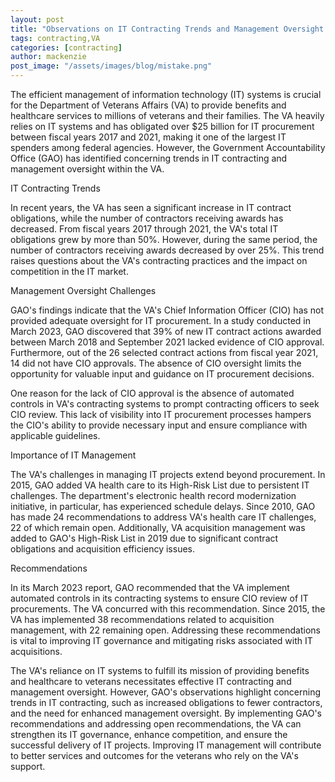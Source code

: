 ```yaml
---
layout: post
title: "Observations on IT Contracting Trends and Management Oversight at the Department of Veterans Affairs"
tags: contracting,VA
categories: [contracting]
author: mackenzie
post_image: "/assets/images/blog/mistake.png"
---
```



The efficient management of information technology (IT) systems is crucial for the Department of Veterans Affairs (VA) to provide benefits and healthcare services to millions of veterans and their families. The VA heavily relies on IT systems and has obligated over $25 billion for IT procurement between fiscal years 2017 and 2021, making it one of the largest IT spenders among federal agencies. However, the Government Accountability Office (GAO) has identified concerning trends in IT contracting and management oversight within the VA.

IT Contracting Trends

In recent years, the VA has seen a significant increase in IT contract obligations, while the number of contractors receiving awards has decreased. From fiscal years 2017 through 2021, the VA's total IT obligations grew by more than 50%. However, during the same period, the number of contractors receiving awards decreased by over 25%. This trend raises questions about the VA's contracting practices and the impact on competition in the IT market.

Management Oversight Challenges

GAO's findings indicate that the VA's Chief Information Officer (CIO) has not provided adequate oversight for IT procurement. In a study conducted in March 2023, GAO discovered that 39% of new IT contract actions awarded between March 2018 and September 2021 lacked evidence of CIO approval. Furthermore, out of the 26 selected contract actions from fiscal year 2021, 14 did not have CIO approvals. The absence of CIO oversight limits the opportunity for valuable input and guidance on IT procurement decisions.

One reason for the lack of CIO approval is the absence of automated controls in VA's contracting systems to prompt contracting officers to seek CIO review. This lack of visibility into IT procurement processes hampers the CIO's ability to provide necessary input and ensure compliance with applicable guidelines.

Importance of IT Management

The VA's challenges in managing IT projects extend beyond procurement. In 2015, GAO added VA health care to its High-Risk List due to persistent IT challenges. The department's electronic health record modernization initiative, in particular, has experienced schedule delays. Since 2010, GAO has made 24 recommendations to address VA's health care IT challenges, 22 of which remain open. Additionally, VA acquisition management was added to GAO's High-Risk List in 2019 due to significant contract obligations and acquisition efficiency issues.

Recommendations

In its March 2023 report, GAO recommended that the VA implement automated controls in its contracting systems to ensure CIO review of IT procurements. The VA concurred with this recommendation. Since 2015, the VA has implemented 38 recommendations related to acquisition management, with 22 remaining open. Addressing these recommendations is vital to improving IT governance and mitigating risks associated with IT acquisitions.


The VA's reliance on IT systems to fulfill its mission of providing benefits and healthcare to veterans necessitates effective IT contracting and management oversight. However, GAO's observations highlight concerning trends in IT contracting, such as increased obligations to fewer contractors, and the need for enhanced management oversight. By implementing GAO's recommendations and addressing open recommendations, the VA can strengthen its IT governance, enhance competition, and ensure the successful delivery of IT projects. Improving IT management will contribute to better services and outcomes for the veterans who rely on the VA's support.